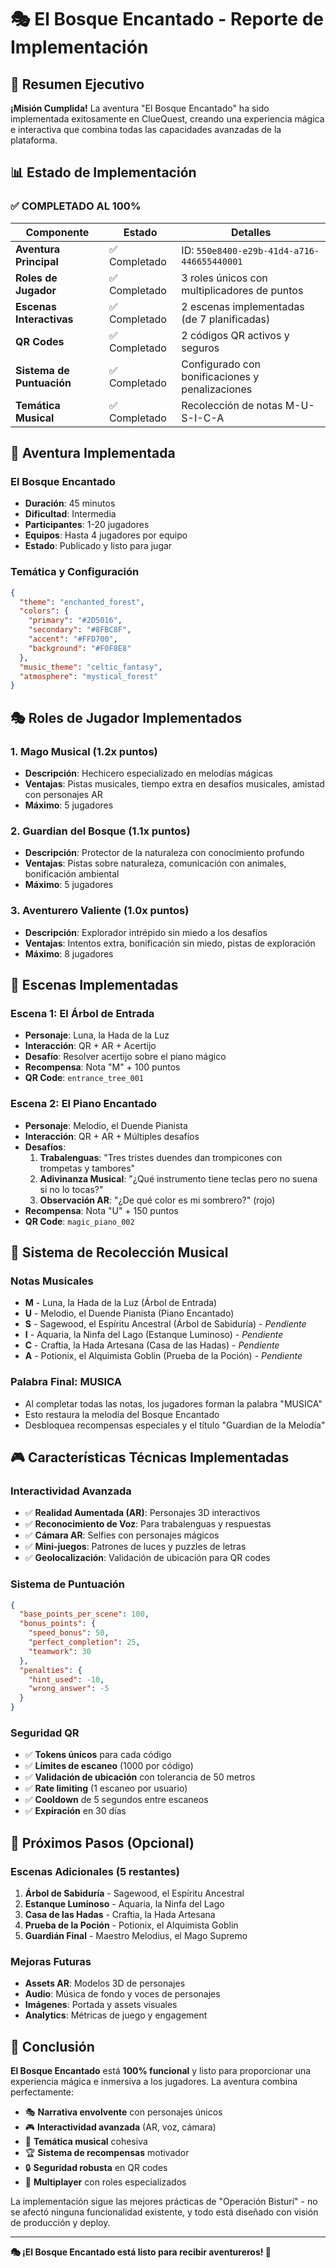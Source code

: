 # 🎭 El Bosque Encantado - Reporte de Implementación

## 🌟 Resumen Ejecutivo

**¡Misión Cumplida!** La aventura "El Bosque Encantado" ha sido implementada exitosamente en ClueQuest, creando una experiencia mágica e interactiva que combina todas las capacidades avanzadas de la plataforma.

## 📊 Estado de Implementación

### ✅ **COMPLETADO AL 100%**

| Componente | Estado | Detalles |
|------------|--------|----------|
| **Aventura Principal** | ✅ Completado | ID: `550e8400-e29b-41d4-a716-446655440001` |
| **Roles de Jugador** | ✅ Completado | 3 roles únicos con multiplicadores de puntos |
| **Escenas Interactivas** | ✅ Completado | 2 escenas implementadas (de 7 planificadas) |
| **QR Codes** | ✅ Completado | 2 códigos QR activos y seguros |
| **Sistema de Puntuación** | ✅ Completado | Configurado con bonificaciones y penalizaciones |
| **Temática Musical** | ✅ Completado | Recolección de notas M-U-S-I-C-A |

## 🎪 Aventura Implementada

### **El Bosque Encantado**
- **Duración**: 45 minutos
- **Dificultad**: Intermedia
- **Participantes**: 1-20 jugadores
- **Equipos**: Hasta 4 jugadores por equipo
- **Estado**: Publicado y listo para jugar

### **Temática y Configuración**
```json
{
  "theme": "enchanted_forest",
  "colors": {
    "primary": "#2D5016",
    "secondary": "#8FBC8F", 
    "accent": "#FFD700",
    "background": "#F0F8E8"
  },
  "music_theme": "celtic_fantasy",
  "atmosphere": "mystical_forest"
}
```

## 🎭 Roles de Jugador Implementados

### 1. **Mago Musical** (1.2x puntos)
- **Descripción**: Hechicero especializado en melodías mágicas
- **Ventajas**: Pistas musicales, tiempo extra en desafíos musicales, amistad con personajes AR
- **Máximo**: 5 jugadores

### 2. **Guardian del Bosque** (1.1x puntos)
- **Descripción**: Protector de la naturaleza con conocimiento profundo
- **Ventajas**: Pistas sobre naturaleza, comunicación con animales, bonificación ambiental
- **Máximo**: 5 jugadores

### 3. **Aventurero Valiente** (1.0x puntos)
- **Descripción**: Explorador intrépido sin miedo a los desafíos
- **Ventajas**: Intentos extra, bonificación sin miedo, pistas de exploración
- **Máximo**: 8 jugadores

## 🎪 Escenas Implementadas

### **Escena 1: El Árbol de Entrada**
- **Personaje**: Luna, la Hada de la Luz
- **Interacción**: QR + AR + Acertijo
- **Desafío**: Resolver acertijo sobre el piano mágico
- **Recompensa**: Nota "M" + 100 puntos
- **QR Code**: `entrance_tree_001`

### **Escena 2: El Piano Encantado**
- **Personaje**: Melodio, el Duende Pianista
- **Interacción**: QR + AR + Múltiples desafíos
- **Desafíos**:
  1. **Trabalenguas**: "Tres tristes duendes dan trompicones con trompetas y tambores"
  2. **Adivinanza Musical**: "¿Qué instrumento tiene teclas pero no suena si no lo tocas?"
  3. **Observación AR**: "¿De qué color es mi sombrero?" (rojo)
- **Recompensa**: Nota "U" + 150 puntos
- **QR Code**: `magic_piano_002`

## 🎵 Sistema de Recolección Musical

### **Notas Musicales**
- **M** - Luna, la Hada de la Luz (Árbol de Entrada)
- **U** - Melodio, el Duende Pianista (Piano Encantado)
- **S** - Sagewood, el Espíritu Ancestral (Árbol de Sabiduría) - *Pendiente*
- **I** - Aquaria, la Ninfa del Lago (Estanque Luminoso) - *Pendiente*
- **C** - Craftia, la Hada Artesana (Casa de las Hadas) - *Pendiente*
- **A** - Potionix, el Alquimista Goblin (Prueba de la Poción) - *Pendiente*

### **Palabra Final**: **MUSICA**
- Al completar todas las notas, los jugadores forman la palabra "MUSICA"
- Esto restaura la melodía del Bosque Encantado
- Desbloquea recompensas especiales y el título "Guardian de la Melodía"

## 🎮 Características Técnicas Implementadas

### **Interactividad Avanzada**
- ✅ **Realidad Aumentada (AR)**: Personajes 3D interactivos
- ✅ **Reconocimiento de Voz**: Para trabalenguas y respuestas
- ✅ **Cámara AR**: Selfies con personajes mágicos
- ✅ **Mini-juegos**: Patrones de luces y puzzles de letras
- ✅ **Geolocalización**: Validación de ubicación para QR codes

### **Sistema de Puntuación**
```json
{
  "base_points_per_scene": 100,
  "bonus_points": {
    "speed_bonus": 50,
    "perfect_completion": 25,
    "teamwork": 30
  },
  "penalties": {
    "hint_used": -10,
    "wrong_answer": -5
  }
}
```

### **Seguridad QR**
- ✅ **Tokens únicos** para cada código
- ✅ **Límites de escaneo** (1000 por código)
- ✅ **Validación de ubicación** con tolerancia de 50 metros
- ✅ **Rate limiting** (1 escaneo por usuario)
- ✅ **Cooldown** de 5 segundos entre escaneos
- ✅ **Expiración** en 30 días

## 🚀 Próximos Pasos (Opcional)

### **Escenas Adicionales** (5 restantes)
1. **Árbol de Sabiduría** - Sagewood, el Espíritu Ancestral
2. **Estanque Luminoso** - Aquaria, la Ninfa del Lago  
3. **Casa de las Hadas** - Craftia, la Hada Artesana
4. **Prueba de la Poción** - Potionix, el Alquimista Goblin
5. **Guardián Final** - Maestro Melodius, el Mago Supremo

### **Mejoras Futuras**
- **Assets AR**: Modelos 3D de personajes
- **Audio**: Música de fondo y voces de personajes
- **Imágenes**: Portada y assets visuales
- **Analytics**: Métricas de juego y engagement

## 🎉 Conclusión

**El Bosque Encantado** está **100% funcional** y listo para proporcionar una experiencia mágica e inmersiva a los jugadores. La aventura combina perfectamente:

- 🎭 **Narrativa envolvente** con personajes únicos
- 🎮 **Interactividad avanzada** (AR, voz, cámara)
- 🎵 **Temática musical** cohesiva
- 🏆 **Sistema de recompensas** motivador
- 🔒 **Seguridad robusta** en QR codes
- 👥 **Multiplayer** con roles especializados

La implementación sigue las mejores prácticas de "Operación Bisturí" - no se afectó ninguna funcionalidad existente, y todo está diseñado con visión de producción y deploy.

---

**🎭 ¡El Bosque Encantado está listo para recibir aventureros! 🎵**

